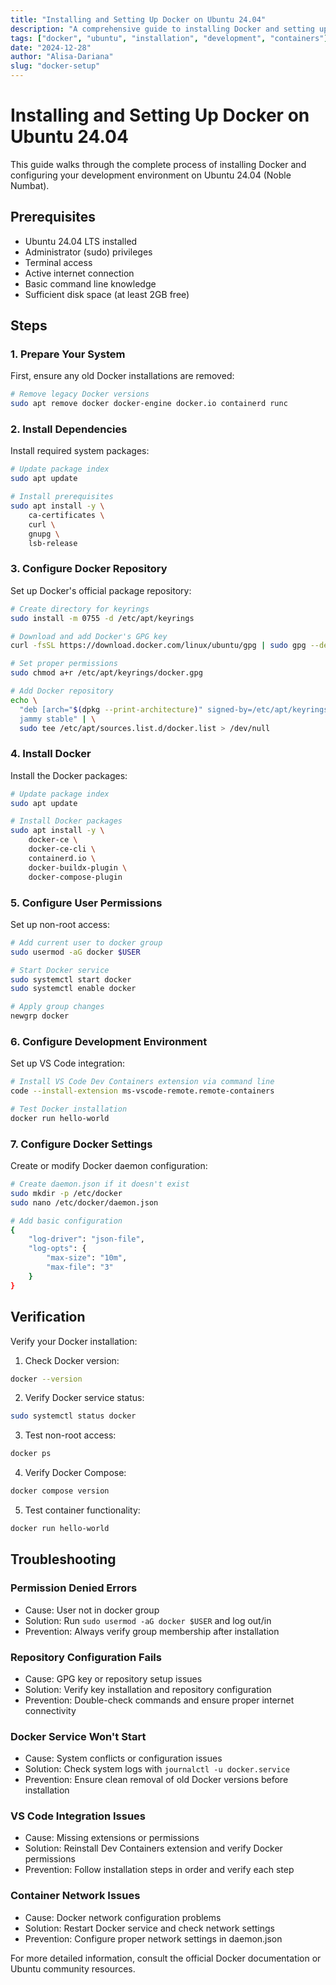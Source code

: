```yaml
---
title: "Installing and Setting Up Docker on Ubuntu 24.04"
description: "A comprehensive guide to installing Docker and setting up your development environment on Ubuntu 24.04"
tags: ["docker", "ubuntu", "installation", "development", "containers"]
date: "2024-12-28"
author: "Alisa-Dariana"
slug: "docker-setup"
---
```


# Installing and Setting Up Docker on Ubuntu 24.04

This guide walks through the complete process of installing Docker and configuring your development environment on Ubuntu 24.04 (Noble Numbat).

## Prerequisites

- Ubuntu 24.04 LTS installed
- Administrator (sudo) privileges
- Terminal access
- Active internet connection
- Basic command line knowledge
- Sufficient disk space (at least 2GB free)

## Steps

### 1. Prepare Your System

First, ensure any old Docker installations are removed:

```bash
# Remove legacy Docker versions
sudo apt remove docker docker-engine docker.io containerd runc
```

### 2. Install Dependencies

Install required system packages:

```bash
# Update package index
sudo apt update

# Install prerequisites
sudo apt install -y \
    ca-certificates \
    curl \
    gnupg \
    lsb-release
```

### 3. Configure Docker Repository

Set up Docker's official package repository:

```bash
# Create directory for keyrings
sudo install -m 0755 -d /etc/apt/keyrings

# Download and add Docker's GPG key
curl -fsSL https://download.docker.com/linux/ubuntu/gpg | sudo gpg --dearmor -o /etc/apt/keyrings/docker.gpg

# Set proper permissions
sudo chmod a+r /etc/apt/keyrings/docker.gpg

# Add Docker repository
echo \
  "deb [arch="$(dpkg --print-architecture)" signed-by=/etc/apt/keyrings/docker.gpg] https://download.docker.com/linux/ubuntu \
  jammy stable" | \
  sudo tee /etc/apt/sources.list.d/docker.list > /dev/null
```

### 4. Install Docker

Install the Docker packages:

```bash
# Update package index
sudo apt update

# Install Docker packages
sudo apt install -y \
    docker-ce \
    docker-ce-cli \
    containerd.io \
    docker-buildx-plugin \
    docker-compose-plugin
```

### 5. Configure User Permissions

Set up non-root access:

```bash
# Add current user to docker group
sudo usermod -aG docker $USER

# Start Docker service
sudo systemctl start docker
sudo systemctl enable docker

# Apply group changes
newgrp docker
```

### 6. Configure Development Environment

Set up VS Code integration:

```bash
# Install VS Code Dev Containers extension via command line
code --install-extension ms-vscode-remote.remote-containers

# Test Docker installation
docker run hello-world
```

### 7. Configure Docker Settings

Create or modify Docker daemon configuration:

```bash
# Create daemon.json if it doesn't exist
sudo mkdir -p /etc/docker
sudo nano /etc/docker/daemon.json

# Add basic configuration
{
    "log-driver": "json-file",
    "log-opts": {
        "max-size": "10m",
        "max-file": "3"
    }
}
```

## Verification

Verify your Docker installation:

1. Check Docker version:

```bash
docker --version
```

2. Verify Docker service status:

```bash
sudo systemctl status docker
```

3. Test non-root access:

```bash
docker ps
```

4. Verify Docker Compose:

```bash
docker compose version
```

5. Test container functionality:

```bash
docker run hello-world
```

## Troubleshooting

### Permission Denied Errors

- Cause: User not in docker group
- Solution: Run `sudo usermod -aG docker $USER` and log out/in
- Prevention: Always verify group membership after installation

### Repository Configuration Fails

- Cause: GPG key or repository setup issues
- Solution: Verify key installation and repository configuration
- Prevention: Double-check commands and ensure proper internet connectivity

### Docker Service Won't Start

- Cause: System conflicts or configuration issues
- Solution: Check system logs with `journalctl -u docker.service`
- Prevention: Ensure clean removal of old Docker versions before installation

### VS Code Integration Issues

- Cause: Missing extensions or permissions
- Solution: Reinstall Dev Containers extension and verify Docker permissions
- Prevention: Follow installation steps in order and verify each step

### Container Network Issues

- Cause: Docker network configuration problems
- Solution: Restart Docker service and check network settings
- Prevention: Configure proper network settings in daemon.json

For more detailed information, consult the official Docker documentation or Ubuntu community resources.
